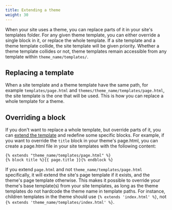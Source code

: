 ```yaml
---
title: Extending a theme
weight: 30
---
```


When your site uses a theme, you can replace parts of it in your site's templates folder. For any given theme template, you can either override a single block in it, or replace the whole template. If a site template and a theme template collide, the site template will be given priority. Whether a theme template collides or not, theme templates remain accessible from any template within `theme_name/templates/`.

## Replacing a template

When a site template and a theme template have the same path, for example `templates/page.html` and `themes/theme_name/templates/page.html`, the site template is the one that will be used. This is how you can replace a whole template for a theme.

## Overriding a block

If you don't want to replace a whole template, but override parts of it, you can [extend the template](https://tera.netlify.app/docs/#inheritance) and redefine some specific blocks. For example, if you want to override the `title` block in your theme's page.html, you can create a page.html file in your site templates with the following content:

```
{% extends "theme_name/templates/page.html" %}
{% block title %}{{ page.title }}{% endblock %}
```

If you extend `page.html` and not `theme_name/templates/page.html` specifically, it will extend the site's page template if it exists, and the theme's page template otherwise. This makes it possible to override your theme's base template(s) from your site templates, as long as the theme templates do not hardcode the theme name in template paths. For instance, children templates in the theme should use `{% extends 'index.html' %}`, not `{% extends 'theme_name/templates/index.html' %}`.
